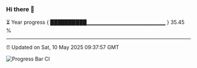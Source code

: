 ### Hi there 👋

⏳ Year progress { ██████████▁▁▁▁▁▁▁▁▁▁▁▁▁▁▁▁▁▁▁▁ } 35.45 %

---

⏰ Updated on Sat, 10 May 2025 09:37:57 GMT

![Progress Bar CI](https://github.com/IshwaranRudhara/GIT-ACTION/workflows/Progress%20Bar%20CI/badge.svg)
